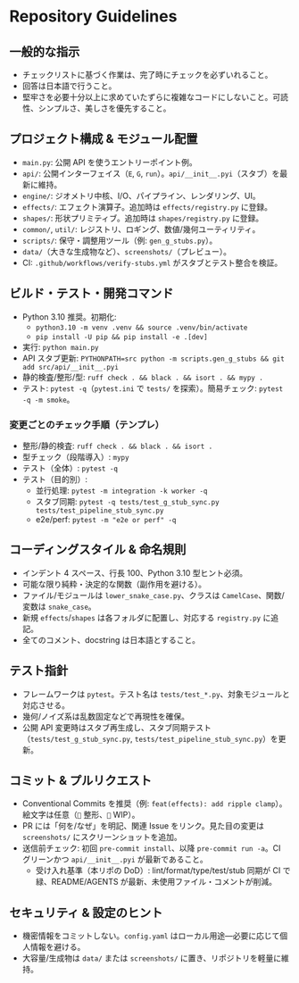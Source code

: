 # Repository Guidelines

## 一般的な指示

- チェックリストに基づく作業は、完了時にチェックを必ずいれること。
- 回答は日本語で行うこと。
- 堅牢さを必要十分以上に求めていたずらに複雑なコードにしないこと。可読性、シンプルさ、美しさを優先すること。

## プロジェクト構成 & モジュール配置

- `main.py`: 公開 API を使うエントリーポイント例。
- `api/`: 公開インターフェイス（`E`, `G`, `run`）。`api/__init__.pyi`（スタブ）を最新に維持。
- `engine/`: ジオメトリ中核、I/O、パイプライン、レンダリング、UI。
- `effects/`: エフェクト演算子。追加時は `effects/registry.py` に登録。
- `shapes/`: 形状プリミティブ。追加時は `shapes/registry.py` に登録。
- `common/`, `util/`: レジストリ、ロギング、数値/幾何ユーティリティ。
- `scripts/`: 保守・調整用ツール（例: `gen_g_stubs.py`）。
- `data/`（大きな生成物など）、`screenshots/`（プレビュー）。
- CI: `.github/workflows/verify-stubs.yml` がスタブとテスト整合を検証。

## ビルド・テスト・開発コマンド

- Python 3.10 推奨。初期化:
  - `python3.10 -m venv .venv && source .venv/bin/activate`
  - `pip install -U pip && pip install -e .[dev]`
- 実行: `python main.py`
- API スタブ更新: `PYTHONPATH=src python -m scripts.gen_g_stubs && git add src/api/__init__.pyi`
- 静的検査/整形/型: `ruff check . && black . && isort . && mypy .`
- テスト: `pytest -q`（`pytest.ini` で `tests/` を探索）。簡易チェック: `pytest -q -m smoke`。

### 変更ごとのチェック手順（テンプレ）

- 整形/静的検査: `ruff check . && black . && isort .`
- 型チェック（段階導入）: `mypy`
- テスト（全体）: `pytest -q`
- テスト（目的別）:
  - 並行処理: `pytest -m integration -k worker -q`
  - スタブ同期: `pytest -q tests/test_g_stub_sync.py tests/test_pipeline_stub_sync.py`
  - e2e/perf: `pytest -m "e2e or perf" -q`

## コーディングスタイル & 命名規則

- インデント 4 スペース、行長 100、Python 3.10 型ヒント必須。
- 可能な限り純粋・決定的な関数（副作用を避ける）。
- ファイル/モジュールは `lower_snake_case.py`、クラスは `CamelCase`、関数/変数は `snake_case`。
- 新規 `effects`/`shapes` は各フォルダに配置し、対応する `registry.py` に追記。
- 全てのコメント、docstring は日本語とすること。

## テスト指針

- フレームワークは `pytest`。テスト名は `tests/test_*.py`、対象モジュールと対応させる。
- 幾何/ノイズ系は乱数固定などで再現性を確保。
- 公開 API 変更時はスタブ再生成し、スタブ同期テスト（`tests/test_g_stub_sync.py`, `tests/test_pipeline_stub_sync.py`）を更新。

## コミット & プルリクエスト

- Conventional Commits を推奨（例: `feat(effects): add ripple clamp`）。絵文字は任意（`🎨` 整形、`🚧` WIP）。
- PR には「何を/なぜ」を明記、関連 Issue をリンク。見た目の変更は `screenshots/` にスクリーンショットを追加。
- 送信前チェック: 初回 `pre-commit install`、以降 `pre-commit run -a`。CI グリーンかつ `api/__init__.pyi` が最新であること。
  - 受け入れ基準（本リポの DoD）: lint/format/type/test/stub 同期が CI で緑、README/AGENTS が最新、未使用ファイル・コメントが削減。

## セキュリティ & 設定のヒント

- 機密情報をコミットしない。`config.yaml` はローカル用途—必要に応じて個人情報を避ける。
- 大容量/生成物は `data/` または `screenshots/` に置き、リポジトリを軽量に維持。
